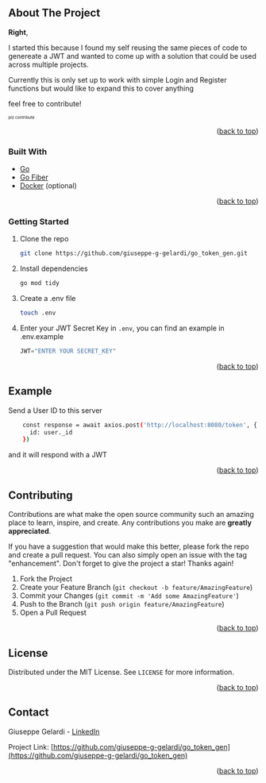 <div id="top"></div>


<!-- ABOUT THE PROJECT -->
## About The Project

 
  **Right**,

I started this because I found my self reusing the same pieces of code to genereate a JWT and wanted to come up with a solution that could be used across multiple projects.

Currently this is only set up to work with simple Login and Register functions but would like to expand this to cover anything

feel free to contribute!

<sub><sub><sub>plz contribute</sub></sub></sub>


<p align="right">(<a href="#top">back to top</a>)</p>



### Built With


* [Go](https://go.dev/)
* [Go Fiber](https://gofiber.io/)
* [Docker](https://www.docker.com/) (optional)


<p align="right">(<a href="#top">back to top</a>)</p>


### Getting Started


1. Clone the repo
   ```sh
   git clone https://github.com/giuseppe-g-gelardi/go_token_gen.git
   ```
2. Install dependencies 
   ```sh
   go mod tidy
   ```
3. Create a .env file
   ```sh
   touch .env
   ```
4. Enter your JWT Secret Key in `.env`, you can find an example in .env.example
   ```js
   JWT="ENTER YOUR SECRET_KEY"
   ```

<p align="right">(<a href="#top">back to top</a>)</p>



<!-- USAGE EXAMPLES -->
## Example

Send a User ID to this server
```sh
    const response = await axios.post('http://localhost:8080/token', {
      id: user._id
    })
```
and it will respond with a JWT


<p align="right">(<a href="#top">back to top</a>)</p>


<!-- CONTRIBUTING -->
## Contributing

Contributions are what make the open source community such an amazing place to learn, inspire, and create. Any contributions you make are **greatly appreciated**.

If you have a suggestion that would make this better, please fork the repo and create a pull request. You can also simply open an issue with the tag "enhancement".
Don't forget to give the project a star! Thanks again!

1. Fork the Project
2. Create your Feature Branch (`git checkout -b feature/AmazingFeature`)
3. Commit your Changes (`git commit -m 'Add some AmazingFeature'`)
4. Push to the Branch (`git push origin feature/AmazingFeature`)
5. Open a Pull Request

<p align="right">(<a href="#top">back to top</a>)</p>



<!-- LICENSE -->
## License

Distributed under the MIT License. See `LICENSE` for more information.

<p align="right">(<a href="#top">back to top</a>)</p>



<!-- CONTACT -->
## Contact

Giuseppe Gelardi - [LinkedIn](https://www.linkedin.com/in/giuseppe-gelardi/)

Project Link: [https://github.com/giuseppe-g-gelardi/go_token_gen](https://github.com/giuseppe-g-gelardi/go_token_gen)

<p align="right">(<a href="#top">back to top</a>)</p>



